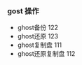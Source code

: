 <!--
 * @Author: findnr
 * @Date: 2024-05-26 06:59:13
 * @LastEditors: findnr
 * @LastEditTime: 2024-05-26 06:59:26
 * @Description: 
-->
### gost 操作

- ghost备份 122
- ghost还原 123
- ghost复制盘 111
- ghost还原复制盘 112
